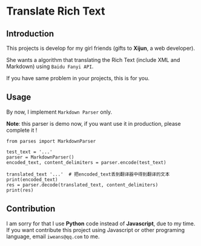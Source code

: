 # Translate Rich Text
## Introduction

This projects is develop for my girl friends (gifts to **Xijun**, a web developer).

She wants a algorithm that translating the Rich Text (include XML and Markdown) using `Baidu Fanyi API`. 

If you have same problem in your projects, this is for you.

## Usage

By now, I implement `Markdown Parser` only.

**Note**: this parser is demo now, if you want use it in production, please complete it !

```
from parses import MarkdownParser

test_text = '...'
parser = MarkdownParser()
encoded_text, content_delimiters = parser.encode(test_text)

translated_text '...'  # 把encoded_text丢到翻译器中得到翻译的文本
print(encoded_text)
res = parser.decode(translated_text, content_delimiters)
print(res)
```





## Contribution

I am sorry for that I use **Python** code instead of **Javascript**, due to my time. If you want contribute this project using Javascript or other programing language, email `iweans@qq.com` to me. 
